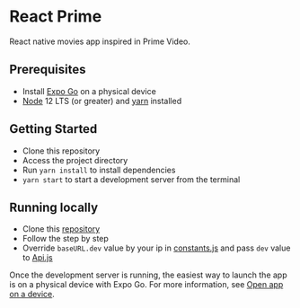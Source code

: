 # React Prime

React native movies app inspired in Prime Video.

## Prerequisites
* Install [Expo Go](https://expo.dev/client) on a physical device
* [Node](https://nodejs.org/en) 12 LTS (or greater) and [yarn](https://classic.yarnpkg.com/lang/en/docs/install/#windows-stable) installed

## Getting Started

* Clone this repository
* Access the project directory
* Run `yarn install` to install dependencies
* `yarn start` to start a development server from the terminal

## Running locally
* Clone this [repository](https://github.com/rxvinicius/movies-api)
* Follow the step by step
* Override `baseURL.dev` value by your ip in [constants.js](src/shared/constants.js) and pass `dev` value to [Api.js](src/services/Api.js)

Once the development server is running, the easiest way to launch the app is on a physical device with Expo Go. For more information, see [Open app on a device](https://docs.expo.dev/get-started/create-a-project/#open-the-app-on-your-device).
